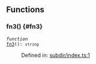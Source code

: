 ## Functions

### fn3() {#fn3}

<dl>

<dt>

<code data-typedoc-code><i>function</i> <i></i> <a id="fn3" href="#fn3">fn3</a>(): `string`</code>

</dt>

<dd>

Defined in: [subdir/index.ts:1](https://github.com/ocavue/tsdocs/blob/ccc0273516f1d7f575b67f2fb7e42663958b0af6/examples/example-packages-pkg2/src/subdir/index.ts#L1)

</dd>

</dl>
